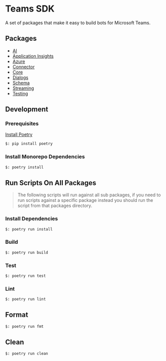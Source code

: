 # Teams SDK

A set of packages that make it easy to build bots for Microsoft Teams.

## Packages

- [AI](./packages/ai/)
- [Application Insights](./packages/applicationinsights/)
- [Azure](./packages/azure/)
- [Connector](./packages/connector/)
- [Core](./packages/core/)
- [Dialogs](./packages/dialogs/)
- [Schema](./packages/schema/)
- [Streaming](./packages/streaming/)
- [Testing](./packages/testing/)

## Development

### Prerequisites

[Install Poetry](https://python-poetry.org/docs/)

```bash
$: pip install poetry
```

### Install Monorepo Dependencies

```bash
$: poetry install
```

## Run Scripts On All Packages

> The following scripts will run against all sub packages, if you need to run scripts against
a specific package instead you should run the script from that packages directory.

### Install Dependencies

```bash
$: poetry run install
```

### Build

```bash
$: poetry run build
```

### Test

```bash
$: poetry run test
```

### Lint

```bash
$: poetry run lint
```

## Format

```bash
$: poetry run fmt
```

## Clean

```bash
$: poetry run clean
```
